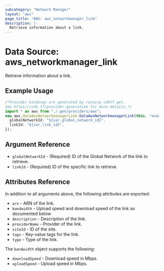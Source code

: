 ```yaml
---
subcategory: "Network Manager"
layout: "aws"
page_title: "AWS: aws_networkmanager_link"
description: |-
  Retrieve information about a link.
---
```


# Data Source:  aws\_networkmanager\_link

Retrieve information about a link.

## Example Usage

```typescript
/*Provider bindings are generated by running cdktf get.
See https://cdk.tf/provider-generation for more details.*/
import * as aws from "./.gen/providers/aws";
new aws.dataAwsNetworkmanagerLink.DataAwsNetworkmanagerLink(this, "example", {
  globalNetworkId: "${var.global_network_id}",
  linkId: "${var.link_id}",
});

```

## Argument Reference

* `globalNetworkId` - (Required) ID of the Global Network of the link to retrieve.
* `linkId` - (Required) ID of the specific link to retrieve.

## Attributes Reference

In addition to all arguments above, the following attributes are exported:

* `arn` - ARN of the link.
* `bandwidth` - Upload speed and download speed of the link as documented below
* `description` - Description of the link.
* `providerName` - Provider of the link.
* `siteId` - ID of the site.
* `tags` - Key-value tags for the link.
* `type` - Type of the link.

The `bandwidth` object supports the following:

* `downloadSpeed` - Download speed in Mbps.
* `uploadSpeed` - Upload speed in Mbps.
